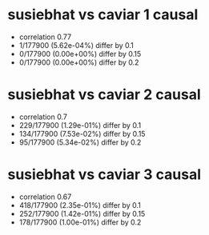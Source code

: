 # susiebhat vs caviar  1 causal

- correlation 0.77
- 1/177900 (5.62e-04%) differ by 0.1
- 0/177900 (0.00e+00%) differ by 0.15
- 0/177900 (0.00e+00%) differ by 0.2


# susiebhat vs caviar  2 causal

- correlation 0.7
- 229/177900 (1.29e-01%) differ by 0.1
- 134/177900 (7.53e-02%) differ by 0.15
- 95/177900 (5.34e-02%) differ by 0.2


# susiebhat vs caviar  3 causal

- correlation 0.67
- 418/177900 (2.35e-01%) differ by 0.1
- 252/177900 (1.42e-01%) differ by 0.15
- 178/177900 (1.00e-01%) differ by 0.2


